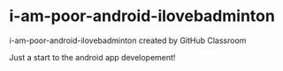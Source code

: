 # i-am-poor-android-ilovebadminton
i-am-poor-android-ilovebadminton created by GitHub Classroom


Just a start to the android app developement!
